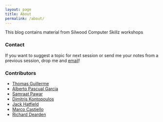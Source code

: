 ```yaml
---
layout: page
title: About
permalink: /about/
---
```


This blog contains material from Silwood Computer Skillz workshops

### Contact

If you want to suggest a topic for next session or send me your notes from a previous session, drop me and [email](mailto:guillert@tcd.ie)!

### Contributors
* [Thomas Guillerme](http://tguillerme.github.io)
* [Alberto Pascual Garcia]()
* [Samraat Pawar](http://www.imperial.ac.uk/people/s.pawar)
* [Dimitris Kontopoulos](https://github.com/dgkontopoulos)
* [Jack Hatfield]()
* [Marco Castiello]()
* [Richard Dearden]()
